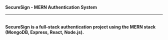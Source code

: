 <strong> SecureSign <strong>  - MERN Authentication System <hr> <br>
SecureSign is a full-stack authentication project using the MERN stack (MongoDB, Express, React, Node.js).
